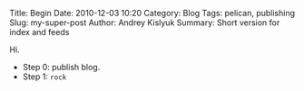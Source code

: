 Title: Begin
Date: 2010-12-03 10:20
Category: Blog
Tags: pelican, publishing
Slug: my-super-post
Author: Andrey Kislyuk
Summary: Short version for index and feeds

Hi.

* Step 0: publish blog.
* Step 1: `rock`
